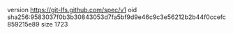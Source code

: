 version https://git-lfs.github.com/spec/v1
oid sha256:9583037f0b3b30843053d7fa5bf9d9e46c9c3e56212b2b44f0ccefc859215e89
size 1723
